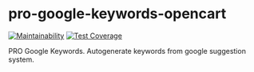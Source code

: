 # pro-google-keywords-opencart

[![Maintainability](https://api.codeclimate.com/v1/badges/1da736f6f5df2811ed30/maintainability)](https://codeclimate.com/github/brokeyourbike/pro-google-keywords-opencart/maintainability)
[![Test Coverage](https://api.codeclimate.com/v1/badges/1da736f6f5df2811ed30/test_coverage)](https://codeclimate.com/github/brokeyourbike/pro-google-keywords-opencart/test_coverage)

PRO Google Keywords. Autogenerate keywords from google suggestion system.
